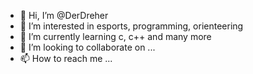 - 👋 Hi, I’m @DerDreher
- 👀 I’m interested in esports, programming, orienteering
- 🌱 I’m currently learning c, c++ and many more
- 💞️ I’m looking to collaborate on ...
- 📫 How to reach me ...

<!---
DerDreher/DerDreher is a ✨ special ✨ repository because its `README.md` (this file) appears on your GitHub profile.
You can click the Preview link to take a look at your changes.
--->
